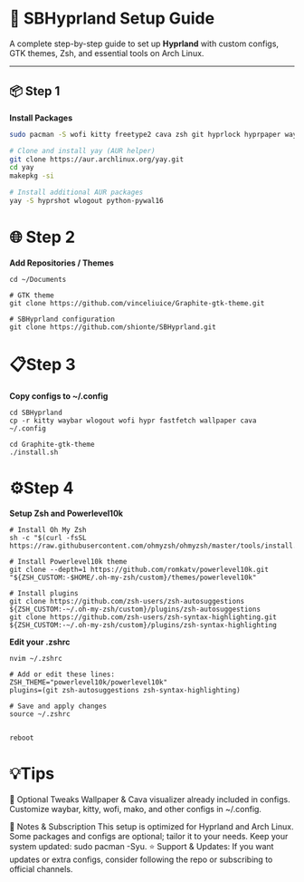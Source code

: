 # 🌌 SBHyprland Setup Guide

A complete step-by-step guide to set up **Hyprland** with custom configs, GTK themes, Zsh, and essential tools on Arch Linux.

---

## 📦 Step 1

**Install Packages**

```bash
sudo pacman -S wofi kitty freetype2 cava zsh git hyprlock hyprpaper waybar ttf-font-awesome otf-font-awesome ttf-jetbrains-mono obsidian pavucontrol feh ranger thunar meson nwg-look papirus-icon-theme fastfetch file powerline-fonts inetutils ttf-dejavu bluez bluez-utils blueman telegram-desktop vlc

# Clone and install yay (AUR helper)
git clone https://aur.archlinux.org/yay.git
cd yay
makepkg -si

# Install additional AUR packages
yay -S hyprshot wlogout python-pywal16
```

# 🌐 Step 2

**Add Repositories / Themes**

```
cd ~/Documents

# GTK theme
git clone https://github.com/vinceliuice/Graphite-gtk-theme.git

# SBHyprland configuration
git clone https://github.com/shionte/SBHyprland.git

```

# 📋Step 3

**Copy configs to ~/.config**

```
cd SBHyprland
cp -r kitty waybar wlogout wofi hypr fastfetch wallpaper cava ~/.config

cd Graphite-gtk-theme
./install.sh
```



# ⚙️Step 4

**Setup Zsh and Powerlevel10k**

```
# Install Oh My Zsh
sh -c "$(curl -fsSL https://raw.githubusercontent.com/ohmyzsh/ohmyzsh/master/tools/install.sh)"

# Install Powerlevel10k theme
git clone --depth=1 https://github.com/romkatv/powerlevel10k.git "${ZSH_CUSTOM:-$HOME/.oh-my-zsh/custom}/themes/powerlevel10k"

# Install plugins
git clone https://github.com/zsh-users/zsh-autosuggestions ${ZSH_CUSTOM:-~/.oh-my-zsh/custom}/plugins/zsh-autosuggestions
git clone https://github.com/zsh-users/zsh-syntax-highlighting.git ${ZSH_CUSTOM:-~/.oh-my-zsh/custom}/plugins/zsh-syntax-highlighting
```

**Edit your .zshrc**
```
nvim ~/.zshrc

# Add or edit these lines:
ZSH_THEME="powerlevel10k/powerlevel10k"
plugins=(git zsh-autosuggestions zsh-syntax-highlighting)

# Save and apply changes
source ~/.zshrc


reboot
```

# 💡Tips
🎨 Optional Tweaks
Wallpaper & Cava visualizer already included in configs.
Customize waybar, kitty, wofi, mako, and other configs in ~/.config.

📝 Notes & Subscription
This setup is optimized for Hyprland and Arch Linux.
Some packages and configs are optional; tailor it to your needs.
Keep your system updated: sudo pacman -Syu.
⭐ Support & Updates: If you want updates or extra configs, consider following the repo or subscribing to official channels.
